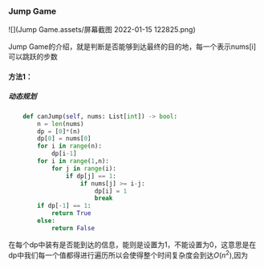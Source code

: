 ### Jump Game

![](Jump Game.assets/屏幕截图 2022-01-15 122825.png)

Jump Game的介绍，就是判断是否能够到达最终的目的地，每一个表示nums[i]可以跳跃的步数

#### 方法1：

##### 动态规划

```python
    def canJump(self, nums: List[int]) -> bool:
        n = len(nums)
        dp = [0]*(n)
        dp[0] = nums[0]
        for i in range(n):
            dp[i-1]
        for i in range(1,n):
            for j in range(i):
                if dp[j] == 1:
                    if nums[j] >= i-j:
                        dp[i] = 1
                        break
        if dp[-1] == 1:
            return True
        else:
            return False
```

在每个dp中装有是否能到达的信息，能则是设置为1，不能设置为0，这意思是在dp中我们每一个值都得进行遍历所以会使得整个时间复杂度会到达$O(n^2)$,因为
